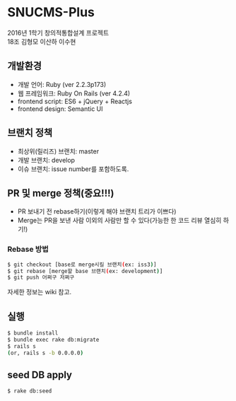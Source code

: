 # SNUCMS-Plus  
2016년 1학기 창의적통합설계 프로젝트  
18조 김형모 이산하 이수현

## 개발환경
- 개발 언어: Ruby (ver 2.2.3p173)
- 웹 프레임워크: Ruby On Rails (ver 4.2.4)
- frontend script: ES6 + jQuery + Reactjs
- frontend design: Semantic UI

## 브랜치 정책
- 최상위(릴리즈) 브랜치: master
- 개발 브랜치: develop
- 이슈 브랜치: issue number를 포함하도록.  

## PR 및 merge 정책(중요!!!)
- PR 보내기 전 rebase하기(이렇게 해야 브랜치 트리가 이쁘다)
- Merge는 PR을 보낸 사람 이외의 사람만 할 수 있다(가능한 한 코드 리뷰 열심히 하기!)  

### Rebase 방법
```bash
$ git checkout [base로 merge시킬 브랜치(ex: iss3)]
$ git rebase [merge할 base 브랜치(ex: development)]
$ git push 어쩌구 저쩌구
```
자세한 정보는 wiki 참고.

## 실행
```bash
$ bundle install
$ bundle exec rake db:migrate
$ rails s
(or, rails s -b 0.0.0.0)
```

## seed DB apply
```bash
$ rake db:seed
```
